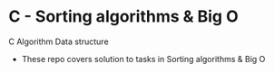 # C - Sorting algorithms & Big O
C
Algorithm
Data structure

* These repo covers solution to tasks in Sorting algorithms & Big O
